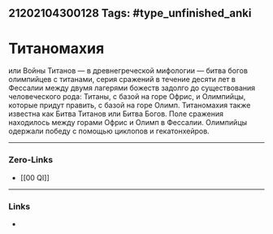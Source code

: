 21202104300128
Tags: #type_unfinished_anki 
---
# Титаномахия

или Войны Титанов — в древнегреческой мифологии — битва богов олимпийцев с титанами, серия сражений в течение десяти лет в Фессалии между двумя лагерями божеств задолго до существования человеческого рода: Титаны, с базой на горе Офрис, и Олимпийцы, которые придут править, с базой на горе Олимп. Титаномахия также известна как Битва Титанов или Битва Богов. Поле сражения находилось между горами Офрис и Олимп в Фессалии. Олимпийцы одержали победу с помощью циклопов и гекатонхейров.

---
### Zero-Links
- [[00 QI]]
---
### Links
-